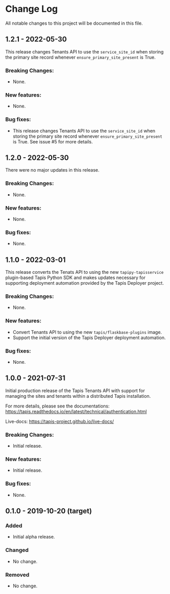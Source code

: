 # Change Log
All notable changes to this project will be documented in this file.


## 1.2.1 - 2022-05-30
This release changes Tenants API to use the `service_site_id` when storing the primary site record
whenever `ensure_primary_site_present` is True.

### Breaking Changes:
- None.

### New features:
- None.

### Bug fixes:
- This release changes Tenants API to use the `service_site_id` when storing the primary site record
whenever `ensure_primary_site_present` is True. See issue #5 for more details. 


## 1.2.0 - 2022-05-30
There were no major updates in this release.

### Breaking Changes:
- None.

### New features:
- None.

### Bug fixes:
- None.


## 1.1.0 - 2022-03-01
This release converts the Tenats API to using the new `tapipy-tapisservice` plugin-based 
Tapis Python SDK and makes updates necessary for supporting deployment automation provided
by the Tapis Deployer project.

### Breaking Changes:
- None.

### New features:
- Convert Tenants API to using the new `tapis/flaskbase-plugins` image.
- Support the initial version of the Tapis Deployer deployment automation. 

### Bug fixes:
- None.


## 1.0.0 - 2021-07-31
Initial production release of the Tapis Tenants API with support for managing the sites
and tenants within a distributed Tapis installation.

For more details, please see the documentations: https://tapis.readthedocs.io/en/latest/technical/authentication.html

Live-docs: https://tapis-project.github.io/live-docs/

### Breaking Changes:
- Initial release.

### New features:
- Initial release.

### Bug fixes:
- None.


## 0.1.0 - 2019-10-20 (target)
### Added
- Initial alpha release.

### Changed
- No change.

### Removed
- No change.
